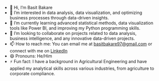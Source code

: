 - 👋 Hi, I’m Basit Bakare
- 👀 I’m interested in data analysis, data visualization, and optimizing business processes through data-driven insights.
- 🌱 I’m currently learning advanced statistical methods, data visualization tools like Power BI, and improving my Python programming skills.
- 💞️ I’m looking to collaborate on projects related to data analysis, business intelligence, and any innovative data-driven projects.
- 📫 How to reach me: You can email me at basitbakare97@gmail.com or connect with me on [LinkedIn](www.linkedin.com/in/basit-bakare-gmnse-36b467101)
- 😄 Pronouns:  He/Him
- ⚡ Fun fact: I have a background in Agricultural Engineering and have applied my analytical skills across various industries, from agriculture to corporate compliance.

<!---
Bhassyt/Bhassyt is a ✨ special ✨ repository because its `README.md` (this file) appears on your GitHub profile.
You can click the Preview link to take a look at your changes.
--->
